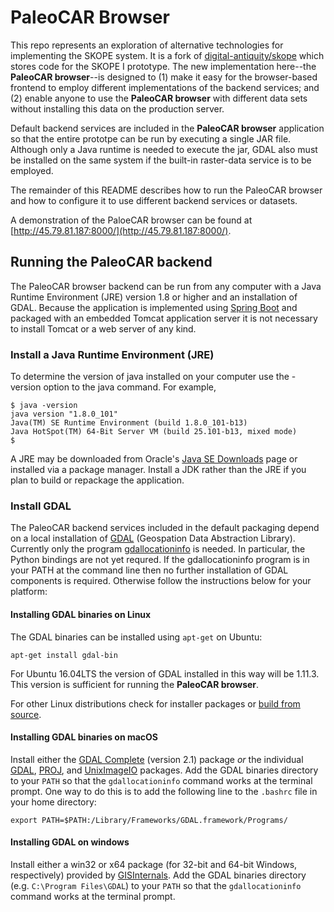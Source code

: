 PaleoCAR Browser
================

This repo represents an exploration of alternative technologies for implementing the SKOPE system.  It is a fork of [digital-antiquity/skope](https://github.com/digital-antiquity/skope) 
which stores code for the SKOPE I prototype.  The new implementation here--the **PaleoCAR browser**--is designed to (1) make it easy for the browser-based frontend to employ different implementations of the backend services; and (2) enable anyone to use the **PaleoCAR browser** with different data sets without installing this data on the production server.

Default backend services are included in the **PaleoCAR browser** application so that the entire prototpe can be run by executing a single JAR file. Although only a Java runtime is needed to execute the jar, GDAL also must be installed on the same system if the built-in raster-data service is to be employed.

The remainder of this README describes how to run the PaleoCAR browser and how to configure it to use different backend services or datasets.

A demonstration of the PaloeCAR browser can be found at [http://45.79.81.187:8000/](http://45.79.81.187:8000/).

Running the PaleoCAR backend
----------------------------
The PaleoCAR browser backend can be run from any computer with a Java Runtime Environment (JRE) version 1.8 or higher and an installation of GDAL. Because the application is implemented using [Spring Boot](http://projects.spring.io/spring-boot/) and packaged with an embedded Tomcat application server it is not necessary to install Tomcat or a web server of any kind.

### Install a Java Runtime Environment (JRE)

To determine the version of java installed on your computer use the -version option to the java command. For example,

    $ java -version
    java version "1.8.0_101"
    Java(TM) SE Runtime Environment (build 1.8.0_101-b13)
    Java HotSpot(TM) 64-Bit Server VM (build 25.101-b13, mixed mode)
    $

A JRE may be downloaded from Oracle's [Java SE Downloads](http://www.oracle.com/technetwork/java/javase/downloads/jdk8-downloads-2133151.html) page or installed via a package manager. Install a JDK rather than the JRE if you plan to build or repackage the application.

### Install GDAL 

The PaleoCAR backend services included in the default packaging depend on a local installation of [GDAL](http://www.gdal.org/) (Geospation Data Abstraction Library).  Currently only the program [gdallocationinfo](http://www.gdal.org/gdallocationinfo.html) is needed.  In particular, the Python bindings are not yet requred.  If the gdallocationinfo program is in your PATH at the command line then no further installation of GDAL components is required.  Otherwise follow the instructions below for your platform:

#### Installing GDAL binaries on Linux

The GDAL binaries can be installed using `apt-get` on Ubuntu:

    apt-get install gdal-bin

For Ubuntu 16.04LTS the version of GDAL installed in this way will be 1.11.3. This version is sufficient for running the **PaleoCAR browser**.

For other Linux distributions check for installer packages or [build from source](http://trac.osgeo.org/gdal/wiki/BuildHints).

#### Installing GDAL binaries on macOS

Install either the [GDAL Complete](http://www.kyngchaos.com/software:frameworks#gdal_complete) (version 2.1) package *or* the individual [GDAL](http://www.kyngchaos.com/software:frameworks#gdal), [PROJ](http://www.kyngchaos.com/software:frameworks#proj), and [UnixImageIO](http://www.kyngchaos.com/software:frameworks#uniximageio) packages.  Add the GDAL binaries directory to your `PATH` so that the `gdallocationinfo` command works at the terminal prompt.  One way to do this is to add the following line to the `.bashrc` file in your home directory:

    export PATH=$PATH:/Library/Frameworks/GDAL.framework/Programs/

#### Installing GDAL on windows

Install either a win32 or x64 package (for 32-bit and 64-bit Windows, respectively) provided by [GISInternals](http://www.gisinternals.com/release.php). Add the GDAL binaries directory (e.g. `C:\Program Files\GDAL`) to your `PATH` so that the `gdallocationinfo` command works at the terminal prompt.




